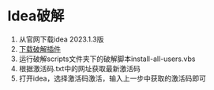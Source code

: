 # Idea破解


1. 从官网下载idea 2023.1.3版
2. [下载破解插件](idea%E7%A0%B4%E8%A7%A3/JetBrains%E6%BF%80%E6%B4%BB%E6%8F%92%E4%BB%B6.zip)
3. 运行破解scripts文件夹下的破解脚本install-all-users.vbs
4. 根据激活码.txt中的网址获取最新激活码
5. 打开idea，选择激活码激活，输入上一步中获取的激活码即可
